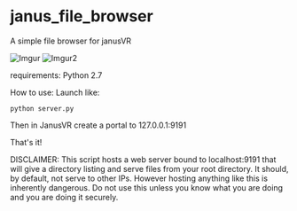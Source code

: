 janus_file_browser
==================

A simple file browser for janusVR

![Imgur](http://i.imgur.com/NPbr2Sl.png)
![Imgur2](http://i.imgur.com/79ZHxHJ.jpg)

requirements:
Python 2.7

How to use:
Launch like:

    python server.py

Then in JanusVR create a portal to 127.0.0.1:9191

That's it!

DISCLAIMER:
This script hosts a web server bound to localhost:9191 that will give a directory listing 
and serve files from your root directory. It should, by default,  not serve to other IPs.
However hosting anything like this is inherently dangerous. Do not use
this unless you know what you are doing and you are doing it securely.
